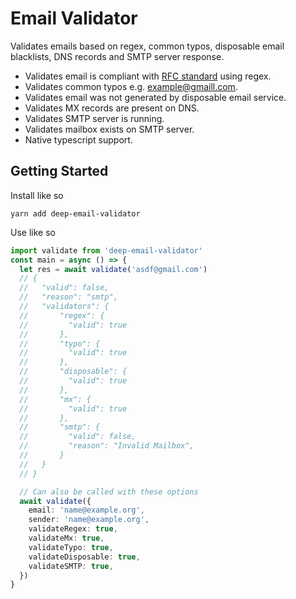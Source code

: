 # Email Validator

Validates emails based on regex, common typos, disposable email blacklists, DNS records and SMTP server response.

- Validates email is compliant with [RFC standard](https://tools.ietf.org/html/rfc2822#appendix-A.1.2) using regex.
- Validates common typos e.g. example@gmaill.com.
- Validates email was not generated by disposable email service.
- Validates MX records are present on DNS.
- Validates SMTP server is running.
- Validates mailbox exists on SMTP server.
- Native typescript support.

## Getting Started

Install like so

```
yarn add deep-email-validator
```

Use like so

```typescript
import validate from 'deep-email-validator'
const main = async () => {
  let res = await validate('asdf@gmail.com')
  // {
  //   "valid": false,
  //   "reason": "smtp",
  //   "validators": {
  //       "regex": {
  //         "valid": true
  //       },
  //       "typo": {
  //         "valid": true
  //       },
  //       "disposable": {
  //         "valid": true
  //       },
  //       "mx": {
  //         "valid": true
  //       },
  //       "smtp": {
  //         "valid": false,
  //         "reason": "Invalid Mailbox",
  //       }
  //   }
  // }

  // Can also be called with these options
  await validate({
    email: 'name@example.org',
    sender: 'name@example.org',
    validateRegex: true,
    validateMx: true,
    validateTypo: true,
    validateDisposable: true,
    validateSMTP: true,
  })
}
```
